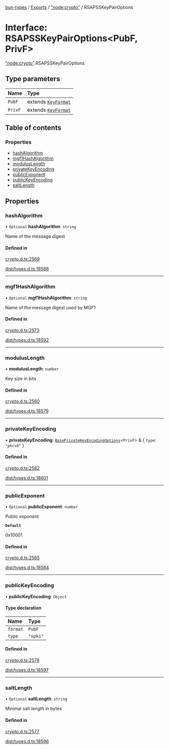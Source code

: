 [bun-types](../README.md) / [Exports](../modules.md) / ["node:crypto"](../modules/node_crypto_.md) / RSAPSSKeyPairOptions

# Interface: RSAPSSKeyPairOptions<PubF, PrivF\>

["node:crypto"](../modules/node_crypto_.md).RSAPSSKeyPairOptions

## Type parameters

| Name | Type |
| :------ | :------ |
| `PubF` | extends [`KeyFormat`](../modules/crypto_.md#keyformat) |
| `PrivF` | extends [`KeyFormat`](../modules/crypto_.md#keyformat) |

## Table of contents

### Properties

- [hashAlgorithm](node_crypto_.RSAPSSKeyPairOptions.md#hashalgorithm)
- [mgf1HashAlgorithm](node_crypto_.RSAPSSKeyPairOptions.md#mgf1hashalgorithm)
- [modulusLength](node_crypto_.RSAPSSKeyPairOptions.md#moduluslength)
- [privateKeyEncoding](node_crypto_.RSAPSSKeyPairOptions.md#privatekeyencoding)
- [publicExponent](node_crypto_.RSAPSSKeyPairOptions.md#publicexponent)
- [publicKeyEncoding](node_crypto_.RSAPSSKeyPairOptions.md#publickeyencoding)
- [saltLength](node_crypto_.RSAPSSKeyPairOptions.md#saltlength)

## Properties

### hashAlgorithm

• `Optional` **hashAlgorithm**: `string`

Name of the message digest

#### Defined in

[crypto.d.ts:2569](https://github.com/valgaze/bun-types/blob/5e53f27/crypto.d.ts#L2569)

[dist/types.d.ts:18588](https://github.com/valgaze/bun-types/blob/5e53f27/dist/types.d.ts#L18588)

___

### mgf1HashAlgorithm

• `Optional` **mgf1HashAlgorithm**: `string`

Name of the message digest used by MGF1

#### Defined in

[crypto.d.ts:2573](https://github.com/valgaze/bun-types/blob/5e53f27/crypto.d.ts#L2573)

[dist/types.d.ts:18592](https://github.com/valgaze/bun-types/blob/5e53f27/dist/types.d.ts#L18592)

___

### modulusLength

• **modulusLength**: `number`

Key size in bits

#### Defined in

[crypto.d.ts:2560](https://github.com/valgaze/bun-types/blob/5e53f27/crypto.d.ts#L2560)

[dist/types.d.ts:18579](https://github.com/valgaze/bun-types/blob/5e53f27/dist/types.d.ts#L18579)

___

### privateKeyEncoding

• **privateKeyEncoding**: [`BasePrivateKeyEncodingOptions`](crypto_.BasePrivateKeyEncodingOptions.md)<`PrivF`\> & { `type`: ``"pkcs8"``  }

#### Defined in

[crypto.d.ts:2582](https://github.com/valgaze/bun-types/blob/5e53f27/crypto.d.ts#L2582)

[dist/types.d.ts:18601](https://github.com/valgaze/bun-types/blob/5e53f27/dist/types.d.ts#L18601)

___

### publicExponent

• `Optional` **publicExponent**: `number`

Public exponent

**`Default`**

0x10001

#### Defined in

[crypto.d.ts:2565](https://github.com/valgaze/bun-types/blob/5e53f27/crypto.d.ts#L2565)

[dist/types.d.ts:18584](https://github.com/valgaze/bun-types/blob/5e53f27/dist/types.d.ts#L18584)

___

### publicKeyEncoding

• **publicKeyEncoding**: `Object`

#### Type declaration

| Name | Type |
| :------ | :------ |
| `format` | `PubF` |
| `type` | ``"spki"`` |

#### Defined in

[crypto.d.ts:2578](https://github.com/valgaze/bun-types/blob/5e53f27/crypto.d.ts#L2578)

[dist/types.d.ts:18597](https://github.com/valgaze/bun-types/blob/5e53f27/dist/types.d.ts#L18597)

___

### saltLength

• `Optional` **saltLength**: `string`

Minimal salt length in bytes

#### Defined in

[crypto.d.ts:2577](https://github.com/valgaze/bun-types/blob/5e53f27/crypto.d.ts#L2577)

[dist/types.d.ts:18596](https://github.com/valgaze/bun-types/blob/5e53f27/dist/types.d.ts#L18596)
